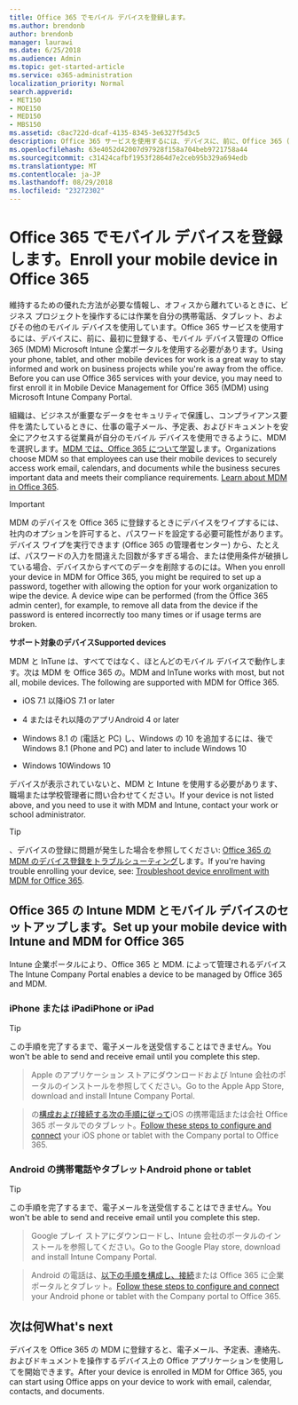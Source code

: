 ```yaml
---
title: Office 365 でモバイル デバイスを登録します。
ms.author: brendonb
author: brendonb
manager: laurawi
ms.date: 6/25/2018
ms.audience: Admin
ms.topic: get-started-article
ms.service: o365-administration
localization_priority: Normal
search.appverid:
- MET150
- MOE150
- MED150
- MBS150
ms.assetid: c8ac722d-dcaf-4135-8345-3e6327f5d3c5
description: Office 365 サービスを使用するには、デバイスに、前に、Office 365 (MDM) のモバイル デバイスの管理で登録する手順に従う必要があります。作業内容を追加するか、デバイスに最初に電子メール アカウントを学校の場合に実行します。
ms.openlocfilehash: 63e4052d42007d97928f158a704beb9721758a44
ms.sourcegitcommit: c31424cafbf1953f2864d7e2ceb95b329a694edb
ms.translationtype: MT
ms.contentlocale: ja-JP
ms.lasthandoff: 08/29/2018
ms.locfileid: "23272302"
---
```

# <a name="enroll-your-mobile-device-in-office-365"></a><span data-ttu-id="cccad-104">Office 365 でモバイル デバイスを登録します。</span><span class="sxs-lookup"><span data-stu-id="cccad-104">Enroll your mobile device in Office 365</span></span>

<span data-ttu-id="cccad-p102">維持するための優れた方法が必要な情報し、オフィスから離れているときに、ビジネス プロジェクトを操作するには作業を自分の携帯電話、タブレット、およびその他のモバイル デバイスを使用しています。Office 365 サービスを使用するには、デバイスに、前に、最初に登録する、モバイル デバイス管理の Office 365 (MDM) Microsoft Intune 企業ポータルを使用する必要があります。</span><span class="sxs-lookup"><span data-stu-id="cccad-p102">Using your phone, tablet, and other mobile devices for work is a great way to stay informed and work on business projects while you're away from the office. Before you can use Office 365 services with your device, you may need to first enroll it in Mobile Device Management for Office 365 (MDM) using Microsoft Intune Company Portal.</span></span>
  
<span data-ttu-id="cccad-p103">組織は、ビジネスが重要なデータをセキュリティで保護し、コンプライアンス要件を満たしているときに、仕事の電子メール、予定表、およびドキュメントを安全にアクセスする従業員が自分のモバイル デバイスを使用できるように、MDM を選択します。[MDM では、Office 365 について学習](https://go.microsoft.com/fwlink/?LinkId=615142)します。</span><span class="sxs-lookup"><span data-stu-id="cccad-p103">Organizations choose MDM so that employees can use their mobile devices to securely access work email, calendars, and documents while the business secures important data and meets their compliance requirements. [Learn about MDM in Office 365](https://go.microsoft.com/fwlink/?LinkId=615142).</span></span>
  
> [!IMPORTANT]
> <span data-ttu-id="cccad-p104">MDM のデバイスを Office 365 に登録するときにデバイスをワイプするには、社内のオプションを許可すると、パスワードを設定する必要可能性があります。デバイス ワイプを実行できます (Office 365 の管理者センター) から、たとえば、パスワードの入力を間違えた回数が多すぎる場合、または使用条件が破損している場合、デバイスからすべてのデータを削除するのには。</span><span class="sxs-lookup"><span data-stu-id="cccad-p104">When you enroll your device in MDM for Office 365, you might be required to set up a password, together with allowing the option for your work organization to wipe the device. A device wipe can be performed (from the Office 365 admin center), for example, to remove all data from the device if the password is entered incorrectly too many times or if usage terms are broken.</span></span> 
  
 <span data-ttu-id="cccad-111">**サポート対象のデバイス**</span><span class="sxs-lookup"><span data-stu-id="cccad-111">**Supported devices**</span></span>
  
<span data-ttu-id="cccad-p105">MDM と InTune は、すべてではなく、ほとんどのモバイル デバイスで動作します。次は MDM を Office 365 の。</span><span class="sxs-lookup"><span data-stu-id="cccad-p105">MDM and InTune works with most, but not all, mobile devices. The following are supported with MDM for Office 365.</span></span>
  
- <span data-ttu-id="cccad-114">iOS 7.1 以降</span><span class="sxs-lookup"><span data-stu-id="cccad-114">iOS 7.1 or later</span></span>
    
- <span data-ttu-id="cccad-115">4 またはそれ以降のアプリ</span><span class="sxs-lookup"><span data-stu-id="cccad-115">Android 4 or later</span></span>
    
- <span data-ttu-id="cccad-116">Windows 8.1 の (電話と PC) し、Windows の 10 を追加するには、後で</span><span class="sxs-lookup"><span data-stu-id="cccad-116">Windows 8.1 (Phone and PC) and later to include Windows 10</span></span>
    
- <span data-ttu-id="cccad-117">Windows 10</span><span class="sxs-lookup"><span data-stu-id="cccad-117">Windows 10</span></span>
    
<span data-ttu-id="cccad-118">デバイスが表示されていないと、MDM と Intune を使用する必要があります、職場または学校管理者に問い合わせてください。</span><span class="sxs-lookup"><span data-stu-id="cccad-118">If your device is not listed above, and you need to use it with MDM and Intune, contact your work or school administrator.</span></span>
  
> [!TIP]
> <span data-ttu-id="cccad-119">、デバイスの登録に問題が発生した場合を参照してください: [Office 365 の MDM のデバイス登録をトラブルシューティング](troubleshoot-mdm.md)します。</span><span class="sxs-lookup"><span data-stu-id="cccad-119">If you're having trouble enrolling your device, see: [Troubleshoot device enrollment with MDM for Office 365](troubleshoot-mdm.md).</span></span> 
  
## <a name="set-up-your-mobile-device-with-intune-and-mdm-for-office-365"></a><span data-ttu-id="cccad-120">Office 365 の Intune MDM とモバイル デバイスのセットアップします。</span><span class="sxs-lookup"><span data-stu-id="cccad-120">Set up your mobile device with Intune and MDM for Office 365</span></span>

<span data-ttu-id="cccad-121">Intune 企業ポータルにより、Office 365 と MDM. によって管理されるデバイス</span><span class="sxs-lookup"><span data-stu-id="cccad-121">The Intune Company Portal enables a device to be managed by Office 365 and MDM.</span></span>
  
### <a name="iphone-or-ipad"></a><span data-ttu-id="cccad-122">iPhone または iPad</span><span class="sxs-lookup"><span data-stu-id="cccad-122">iPhone or iPad</span></span>

> [!TIP]
> <span data-ttu-id="cccad-123">この手順を完了するまで、電子メールを送受信することはできません。</span><span class="sxs-lookup"><span data-stu-id="cccad-123">You won't be able to send and receive email until you complete this step.</span></span> 
  
> <span data-ttu-id="cccad-124">Apple のアプリケーション ストアにダウンロードおよび Intune 会社のポータルのインストールを参照してください。</span><span class="sxs-lookup"><span data-stu-id="cccad-124">Go to the Apple App Store, download and install Intune Company Portal.</span></span>
    
> <span data-ttu-id="cccad-125">の[構成および接続する次の手順に従って](https://go.microsoft.com/fwlink/?linkid=875316)iOS の携帯電話または会社 Office 365 ポータルでのタブレット。</span><span class="sxs-lookup"><span data-stu-id="cccad-125">[Follow these steps to configure and connect](https://go.microsoft.com/fwlink/?linkid=875316) your iOS phone or tablet with the Company portal to Office 365.</span></span> 
    
### <a name="android-phone-or-tablet"></a><span data-ttu-id="cccad-126">Android の携帯電話やタブレット</span><span class="sxs-lookup"><span data-stu-id="cccad-126">Android phone or tablet</span></span>

> [!TIP]
> <span data-ttu-id="cccad-127">この手順を完了するまで、電子メールを送受信することはできません。</span><span class="sxs-lookup"><span data-stu-id="cccad-127">You won't be able to send and receive email until you complete this step.</span></span> 
  
> <span data-ttu-id="cccad-128">Google プレイ ストアにダウンロードし、Intune 会社のポータルのインストールを参照してください。</span><span class="sxs-lookup"><span data-stu-id="cccad-128">Go to the Google Play store, download and install Intune Company Portal.</span></span>
    
> <span data-ttu-id="cccad-129">Android の電話は、[以下の手順を構成し、接続](https://go.microsoft.com/fwlink/?linkid=875317)または Office 365 に企業ポータルとタブレット。</span><span class="sxs-lookup"><span data-stu-id="cccad-129">[Follow these steps to configure and connect](https://go.microsoft.com/fwlink/?linkid=875317) your Android phone or tablet with the Company portal to Office 365.</span></span> 
    
## <a name="whats-next"></a><span data-ttu-id="cccad-130">次は何</span><span class="sxs-lookup"><span data-stu-id="cccad-130">What's next</span></span>

<span data-ttu-id="cccad-131">デバイスを Office 365 の MDM に登録すると、電子メール、予定表、連絡先、およびドキュメントを操作するデバイス上の Office アプリケーションを使用してを開始できます。</span><span class="sxs-lookup"><span data-stu-id="cccad-131">After your device is enrolled in MDM for Office 365, you can start using Office apps on your device to work with email, calendar, contacts, and documents.</span></span>
  


